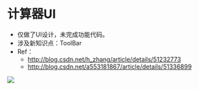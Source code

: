 # 计算器UI  
- 仅做了UI设计，未完成功能代码。     
- 涉及新知识点：ToolBar    
- Ref：
  - http://blog.csdn.net/h_zhang/article/details/51232773   
  - http://blog.csdn.net/a553181867/article/details/51336899  
  
  
![](https://github.com/HBU/AndroidTest/blob/master/CalculatorUI/show.png)

